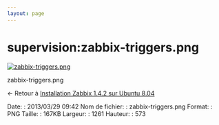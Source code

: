 ```yaml
---
layout: page
---
```


supervision:zabbix-triggers.png
===============================

[![zabbix-triggers.png](..//assets/media/supervision/zabbix-triggers.png@cache=&w=900&h=408 "zabbix-triggers.png")](..//assets/media/supervision/zabbix-triggers.png@cache= "Afficher le fichier original")

zabbix-triggers.png

← Retour à [Installation Zabbix 1.4.2 sur Ubuntu
8.04](../../zabbix/zabbix-ubuntu-install-old.html "zabbix:zabbix-ubuntu-install-old")

Date:
:   2013/03/29 09:42
Nom de fichier:
:   zabbix-triggers.png
Format:
:   PNG
Taille:
:   167KB
Largeur:
:   1261
Hauteur:
:   573

